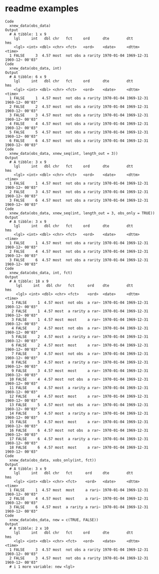# readme examples

    Code
      xnew_data(obs_data)
    Output
      # A tibble: 1 x 9
        lgl     int   dbl chr   fct     ord      dte        dtt                 hms   
        <lgl> <int> <dbl> <chr> <fct>   <ord>    <date>     <dttm>              <time>
      1 FALSE     3  4.57 most  not obs a rarity 1970-01-04 1969-12-31 1969-12~ 00'03"
    Code
      xnew_data(obs_data, int)
    Output
      # A tibble: 6 x 9
        lgl     int   dbl chr   fct     ord      dte        dtt                 hms   
        <lgl> <int> <dbl> <chr> <fct>   <ord>    <date>     <dttm>              <time>
      1 FALSE     1  4.57 most  not obs a rarity 1970-01-04 1969-12-31 1969-12~ 00'03"
      2 FALSE     2  4.57 most  not obs a rarity 1970-01-04 1969-12-31 1969-12~ 00'03"
      3 FALSE     3  4.57 most  not obs a rarity 1970-01-04 1969-12-31 1969-12~ 00'03"
      4 FALSE     4  4.57 most  not obs a rarity 1970-01-04 1969-12-31 1969-12~ 00'03"
      5 FALSE     5  4.57 most  not obs a rarity 1970-01-04 1969-12-31 1969-12~ 00'03"
      6 FALSE     6  4.57 most  not obs a rarity 1970-01-04 1969-12-31 1969-12~ 00'03"
    Code
      xnew_data(obs_data, xnew_seq(int, length_out = 3))
    Output
      # A tibble: 3 x 9
        lgl     int   dbl chr   fct     ord      dte        dtt                 hms   
        <lgl> <int> <dbl> <chr> <fct>   <ord>    <date>     <dttm>              <time>
      1 FALSE     1  4.57 most  not obs a rarity 1970-01-04 1969-12-31 1969-12~ 00'03"
      2 FALSE     3  4.57 most  not obs a rarity 1970-01-04 1969-12-31 1969-12~ 00'03"
      3 FALSE     6  4.57 most  not obs a rarity 1970-01-04 1969-12-31 1969-12~ 00'03"
    Code
      xnew_data(obs_data, xnew_seq(int, length_out = 3, obs_only = TRUE))
    Output
      # A tibble: 3 x 9
        lgl     int   dbl chr   fct     ord      dte        dtt                 hms   
        <lgl> <int> <dbl> <chr> <fct>   <ord>    <date>     <dttm>              <time>
      1 FALSE     1  4.57 most  not obs a rarity 1970-01-04 1969-12-31 1969-12~ 00'03"
      2 FALSE     4  4.57 most  not obs a rarity 1970-01-04 1969-12-31 1969-12~ 00'03"
      3 FALSE     6  4.57 most  not obs a rarity 1970-01-04 1969-12-31 1969-12~ 00'03"
    Code
      xnew_data(obs_data, int, fct)
    Output
      # A tibble: 18 x 9
         lgl     int   dbl chr   fct      ord    dte        dtt                 hms   
         <lgl> <int> <dbl> <chr> <fct>    <ord>  <date>     <dttm>              <time>
       1 FALSE     1  4.57 most  not obs  a rar~ 1970-01-04 1969-12-31 1969-12~ 00'03"
       2 FALSE     1  4.57 most  a rarity a rar~ 1970-01-04 1969-12-31 1969-12~ 00'03"
       3 FALSE     1  4.57 most  most     a rar~ 1970-01-04 1969-12-31 1969-12~ 00'03"
       4 FALSE     2  4.57 most  not obs  a rar~ 1970-01-04 1969-12-31 1969-12~ 00'03"
       5 FALSE     2  4.57 most  a rarity a rar~ 1970-01-04 1969-12-31 1969-12~ 00'03"
       6 FALSE     2  4.57 most  most     a rar~ 1970-01-04 1969-12-31 1969-12~ 00'03"
       7 FALSE     3  4.57 most  not obs  a rar~ 1970-01-04 1969-12-31 1969-12~ 00'03"
       8 FALSE     3  4.57 most  a rarity a rar~ 1970-01-04 1969-12-31 1969-12~ 00'03"
       9 FALSE     3  4.57 most  most     a rar~ 1970-01-04 1969-12-31 1969-12~ 00'03"
      10 FALSE     4  4.57 most  not obs  a rar~ 1970-01-04 1969-12-31 1969-12~ 00'03"
      11 FALSE     4  4.57 most  a rarity a rar~ 1970-01-04 1969-12-31 1969-12~ 00'03"
      12 FALSE     4  4.57 most  most     a rar~ 1970-01-04 1969-12-31 1969-12~ 00'03"
      13 FALSE     5  4.57 most  not obs  a rar~ 1970-01-04 1969-12-31 1969-12~ 00'03"
      14 FALSE     5  4.57 most  a rarity a rar~ 1970-01-04 1969-12-31 1969-12~ 00'03"
      15 FALSE     5  4.57 most  most     a rar~ 1970-01-04 1969-12-31 1969-12~ 00'03"
      16 FALSE     6  4.57 most  not obs  a rar~ 1970-01-04 1969-12-31 1969-12~ 00'03"
      17 FALSE     6  4.57 most  a rarity a rar~ 1970-01-04 1969-12-31 1969-12~ 00'03"
      18 FALSE     6  4.57 most  most     a rar~ 1970-01-04 1969-12-31 1969-12~ 00'03"
    Code
      xnew_data(obs_data, xobs_only(int, fct))
    Output
      # A tibble: 3 x 9
        lgl     int   dbl chr   fct      ord     dte        dtt                 hms   
        <lgl> <int> <dbl> <chr> <fct>    <ord>   <date>     <dttm>              <time>
      1 FALSE     1  4.57 most  most     a rari~ 1970-01-04 1969-12-31 1969-12~ 00'03"
      2 FALSE     4  4.57 most  most     a rari~ 1970-01-04 1969-12-31 1969-12~ 00'03"
      3 FALSE     6  4.57 most  a rarity a rari~ 1970-01-04 1969-12-31 1969-12~ 00'03"
    Code
      xnew_data(obs_data, new = c(TRUE, FALSE))
    Output
      # A tibble: 2 x 10
        lgl     int   dbl chr   fct     ord      dte        dtt                 hms   
        <lgl> <int> <dbl> <chr> <fct>   <ord>    <date>     <dttm>              <time>
      1 FALSE     3  4.57 most  not obs a rarity 1970-01-04 1969-12-31 1969-12~ 00'03"
      2 FALSE     3  4.57 most  not obs a rarity 1970-01-04 1969-12-31 1969-12~ 00'03"
      # i 1 more variable: new <lgl>

